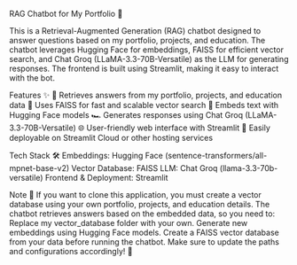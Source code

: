 RAG Chatbot for My Portfolio 🚀

This is a Retrieval-Augmented Generation (RAG) chatbot designed to answer questions based on my portfolio, projects, and education. The chatbot leverages Hugging Face for embeddings, FAISS for efficient vector search, and Chat Groq (LLaMA-3.3-70B-Versatile) as the LLM for generating responses. The frontend is built using Streamlit, making it easy to interact with the bot.

Features ✨
📄 Retrieves answers from my portfolio, projects, and education data
🧠 Uses FAISS for fast and scalable vector search
🤖 Embeds text with Hugging Face models
🏎️ Generates responses using Chat Groq (LLaMA-3.3-70B-Versatile)
🌐 User-friendly web interface with Streamlit
🚀 Easily deployable on Streamlit Cloud or other hosting services

Tech Stack 🛠
Embeddings: Hugging Face (sentence-transformers/all-mpnet-base-v2)
Vector Database: FAISS
LLM: Chat Groq (llama-3.3-70b-versatile)
Frontend & Deployment: Streamlit

Note 📝
If you want to clone this application, you must create a vector database using your own portfolio, projects, and education details. The chatbot retrieves answers based on the embedded data, so you need to:
Replace my vector_database folder with your own.
Generate new embeddings using Hugging Face models.
Create a FAISS vector database from your data before running the chatbot.
Make sure to update the paths and configurations accordingly! 🚀
